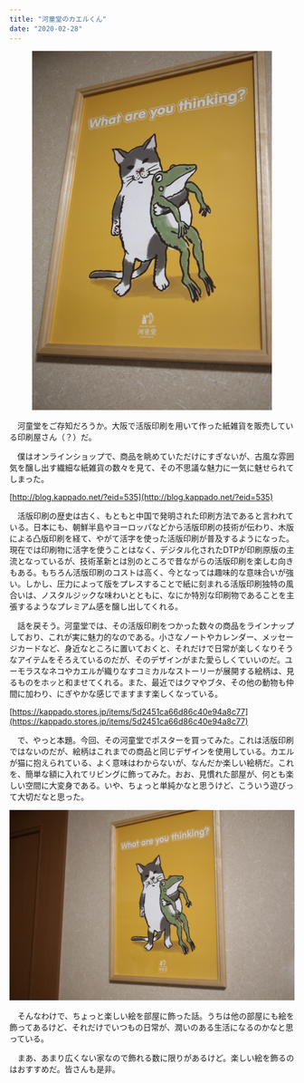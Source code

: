 ```yaml
---
title: "河童堂のカエルくん"
date: "2020-02-28"
---
```


<figure>

![](assets/n173264f91bdc_19659f10bb90657fe526b48aaf008e8c.jpeg)

</figure>

　河童堂をご存知だろうか。大阪で活版印刷を用いて作った紙雑貨を販売している印刷屋さん（？）だ。

　僕はオンラインショップで、商品を眺めていただけにすぎないが、古風な雰囲気を醸し出す繊細な紙雑貨の数々を見て、その不思議な魅力に一気に魅せられてしまった。

[http://blog.kappado.net/?eid=535](http://blog.kappado.net/?eid=535)

　活版印刷の歴史は古く、もともと中国で発明された印刷方法であると言われている。日本にも、朝鮮半島やヨーロッパなどから活版印刷の技術が伝わり、木版による凸版印刷を経て、やがて活字を使った活版印刷が普及するようになった。現在では印刷物に活字を使うことはなく、デジタル化されたDTPが印刷原版の主流となっているが、技術革新とは別のところで昔ながらの活版印刷を楽しむ向きもある。もちろん活版印刷のコストは高く、今となっては趣味的な意味合いが強い。しかし、圧力によって版をプレスすることで紙に刻まれる活版印刷独特の風合いは、ノスタルジックな味わいとともに、なにか特別な印刷物であることを主張するようなプレミアム感を醸し出してくれる。

　話を戻そう。河童堂では、その活版印刷をつかった数々の商品をラインナップしており、これが実に魅力的なのである。小さなノートやカレンダー、メッセージカードなど、身近なところに置いておくと、それだけで日常が楽しくなりそうなアイテムをそろえているのだが、そのデザインがまた愛らしくていいのだ。ユーモラスなネコやカエルが織りなすコミカルなストーリーが展開する絵柄は、見るものをホッと和ませてくれる。また、最近ではクマやブタ、その他の動物も仲間に加わり、にぎやかな感じでますます楽しくなっている。  

[https://kappado.stores.jp/items/5d2451ca66d86c40e94a8c77](https://kappado.stores.jp/items/5d2451ca66d86c40e94a8c77)

　で、やっと本題。今回、その河童堂でポスターを買ってみた。これは活版印刷ではないのだが、絵柄はこれまでの商品と同じデザインを使用している。カエルが猫に抱えられている、よく意味はわからないが、なんだか楽しい絵柄だ。これを、簡単な額に入れてリビングに飾ってみた。おお、見慣れた部屋が、何とも楽しい空間に大変身である。いや、ちょっと単純かなと思うけど、こういう遊びって大切だなと思った。

![画像1](assets/n173264f91bdc_picture_pc_2f8f53852dadcaff392a8dd235bc1634.jpg)

　そんなわけで、ちょっと楽しい絵を部屋に飾った話。うちは他の部屋にも絵を飾ってあるけど、それだけでいつもの日常が、潤いのある生活になるのかなと思っている。

　まあ、あまり広くない家なので飾れる数に限りがあるけど。楽しい絵を飾るのはおすすめだ。皆さんも是非。
